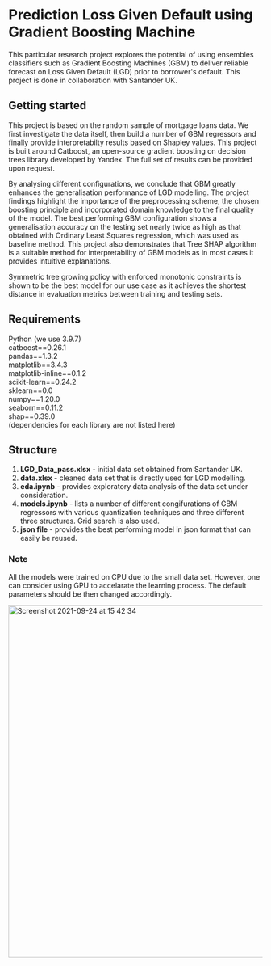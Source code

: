 # Prediction Loss Given Default using Gradient Boosting Machine

This particular research project explores the potential of using ensembles classifiers such as Gradient Boosting Machines (GBM) to deliver reliable forecast on Loss Given Default (LGD) prior to borrower's default. This project is done in collaboration with Santander UK. 

## Getting started 
This project is based on the random sample of mortgage loans data. We first investigate the data itself, then build a number of GBM regressors and finally provide interpretabilty results based on Shapley values.
This project is built around Catboost, an open-source gradient boosting on decision trees library developed by Yandex. The full set of results can be provided upon request. 

By analysing different configurations, we conclude that GBM greatly enhances the generalisation performance of LGD modelling. The project findings highlight the importance of the preprocessing scheme, the chosen boosting principle and incorporated domain knowledge to the final quality of the model. The best performing GBM configuration shows a generalisation accuracy on the testing set nearly twice as high as that obtained with Ordinary Least Squares regression, which was used as baseline method. This project also demonstrates that Tree SHAP algorithm is a suitable method for interpretability of GBM models as in most cases it provides intuitive explanations.

Symmetric tree growing policy with enforced monotonic constraints is shown to be the best model for our use case as it achieves the shortest distance in evaluation metrics between training and testing sets.

## Requirements 
Python (we use 3.9.7)  
catboost==0.26.1  
pandas==1.3.2  
matplotlib==3.4.3  
matplotlib-inline==0.1.2  
scikit-learn==0.24.2  
sklearn==0.0  
numpy==1.20.0  
seaborn==0.11.2  
shap==0.39.0  
(dependencies for each library are not listed here)

## Structure
1. **LGD_Data_pass.xlsx** - initial data set obtained from Santander UK.
2. **data.xlsx** - cleaned data set that is directly used for LGD modelling. 
3. **eda.ipynb** - provides exploratory data analysis of the data set under consideration. 
4. **models.ipynb** - lists a number of different congifurations of GBM regressors with various quantization techniques and three different three structures. Grid search is also used. 
5. **json file** - provides the best performing model in json format that can easily be reused.

### Note 
All the models were trained on CPU due to the small data set. However, one can consider using GPU to accelarate the learning process. The default parameters should be then changed accordingly. 




<img width="697" alt="Screenshot 2021-09-24 at 15 42 34" src="https://user-images.githubusercontent.com/51481457/134693861-73ec6533-6046-4971-9bb7-760e7f4d05a4.png">
